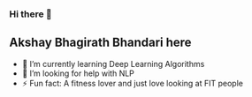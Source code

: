 ### Hi there 👋 
## Akshay Bhagirath Bhandari here

<!--
**BhandariAkshay/BhandariAkshay** is a ✨ _special_ ✨ repository because its `README.md` (this file) appears on your GitHub profile.

Here are some ideas to get you started:
-->

- 🌱 I’m currently learning Deep Learning Algorithms
- 🤔 I’m looking for help with NLP
- ⚡ Fun fact: A fitness lover and just love looking at FIT people

